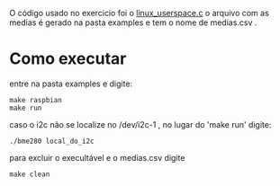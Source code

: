 O código usado no exercicio foi o [linux_userspace.c](./examples/linux_userspace.c)
o arquivo com as medias é gerado na pasta examples e tem o nome de medias.csv .

# Como executar

entre na pasta examples e digite:
	
	make raspbian
	make run

caso o i2c não se localize no /dev/i2c-1 , no lugar do 'make run' digite:

	./bme280 local_do_i2c

para excluir o execultável e o medias.csv digite

	make clean
